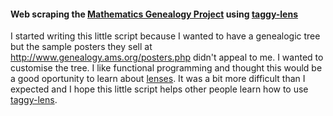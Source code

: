 #### Web scraping the [Mathematics Genealogy Project](http://www.genealogy.ams.org/) using [taggy-lens](https://github.com/alpmestan/taggy-lens)

I started writing this little script because I wanted to have a genealogic tree but the sample posters they sell at http://www.genealogy.ams.org/posters.php didn't appeal to me. I wanted to customise the tree. I like functional programming and thought this would be a good oportunity to learn about [lenses](https://github.com/ekmett/lens). It was a bit more difficult than I expected and I hope this little script helps other people learn how to use [taggy-lens](https://github.com/alpmestan/taggy-lens).

